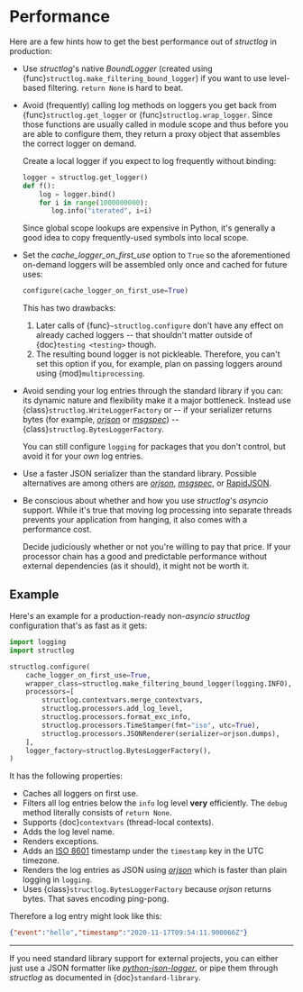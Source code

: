 # Performance

Here are a few hints how to get the best performance out of *structlog* in production:

- Use *structlog*'s native *BoundLogger* (created using {func}`structlog.make_filtering_bound_logger`) if you want to use level-based filtering.
  `return None` is hard to beat.

- Avoid (frequently) calling log methods on loggers you get back from {func}`structlog.get_logger` or {func}`structlog.wrap_logger`.
  Since those functions are usually called in module scope and thus before you are able to configure them, they return a proxy object that assembles the correct logger on demand.

  Create a local logger if you expect to log frequently without binding:

  ```python
  logger = structlog.get_logger()
  def f():
      log = logger.bind()
      for i in range(1000000000):
         log.info("iterated", i=i)
  ```

  Since global scope lookups are expensive in Python, it's generally a good idea to copy frequently-used symbols into local scope.

- Set the *cache_logger_on_first_use* option to `True` so the aforementioned on-demand loggers will be assembled only once and cached for future uses:

  ```python
  configure(cache_logger_on_first_use=True)
  ```

  This has two drawbacks:

  1. Later calls of {func}`~structlog.configure` don't have any effect on already cached loggers -- that shouldn't matter outside of {doc}`testing <testing>` though.
  2. The resulting bound logger is not pickleable.
      Therefore, you can't set this option if you, for example, plan on passing loggers around using {mod}`multiprocessing`.

- Avoid sending your log entries through the standard library if you can: its dynamic nature and flexibility make it a major bottleneck.
  Instead use {class}`structlog.WriteLoggerFactory` or -- if your serializer returns bytes (for example, [*orjson*] or [*msgspec*]) -- {class}`structlog.BytesLoggerFactory`.

  You can still configure `logging` for packages that you don't control, but avoid it for your *own* log entries.

- Use a faster JSON serializer than the standard library.
  Possible alternatives are among others are [*orjson*], [*msgspec*], or [RapidJSON](https://pypi.org/project/python-rapidjson/).

- Be conscious about whether and how you use *structlog*'s *asyncio* support.
  While it's true that moving log processing into separate threads prevents your application from hanging, it also comes with a performance cost.

  Decide judiciously whether or not you're willing to pay that price.
  If your processor chain has a good and predictable performance without external dependencies (as it should), it might not be worth it.


## Example

Here's an example for a production-ready non-*asyncio* *structlog* configuration that's as fast as it gets:

```python
import logging
import structlog

structlog.configure(
    cache_logger_on_first_use=True,
    wrapper_class=structlog.make_filtering_bound_logger(logging.INFO),
    processors=[
        structlog.contextvars.merge_contextvars,
        structlog.processors.add_log_level,
        structlog.processors.format_exc_info,
        structlog.processors.TimeStamper(fmt="iso", utc=True),
        structlog.processors.JSONRenderer(serializer=orjson.dumps),
    ],
    logger_factory=structlog.BytesLoggerFactory(),
)
```

It has the following properties:

- Caches all loggers on first use.
- Filters all log entries below the `info` log level **very** efficiently.
  The `debug` method literally consists of `return None`.
- Supports {doc}`contextvars` (thread-local contexts).
- Adds the log level name.
- Renders exceptions.
- Adds an [ISO 8601](https://en.wikipedia.org/wiki/ISO_8601) timestamp under the `timestamp` key in the UTC timezone.
- Renders the log entries as JSON using [*orjson*] which is faster than plain logging in `logging`.
- Uses {class}`structlog.BytesLoggerFactory` because *orjson* returns bytes.
  That saves encoding ping-pong.

Therefore a log entry might look like this:

```json
{"event":"hello","timestamp":"2020-11-17T09:54:11.900066Z"}
```

---

If you need standard library support for external projects, you can either just use a JSON formatter like [*python-json-logger*](https://pypi.org/project/python-json-logger/), or pipe them through *structlog* as documented in {doc}`standard-library`.

[*orjson*]: https://github.com/ijl/orjson
[*msgspec*]: https://jcristharif.com/msgspec/

